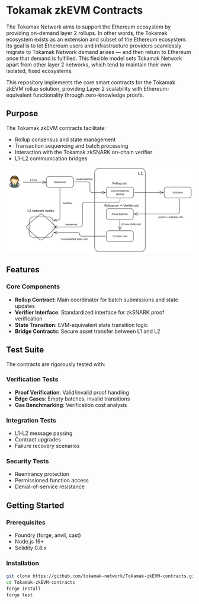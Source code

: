 # Tokamak zkEVM Contracts

The Tokamak Network aims to support the Ethereum ecosystem by providing on-demand layer 2 rollups. In other words, the Tokamak ecosystem exists as an extension and subset of the Ethereum ecosystem. Its goal is to let Ethereum users and infrastructure providers seamlessly migrate to Tokamak Network demand arises — and then return to Ethereum once that demand is fulfilled. This flexible model sets Tokamak Network apart from other layer 2 networks, which tend to maintain their own isolated, fixed ecosystems.

This repository implements the core smart contracts for the Tokamak zkEVM rollup solution, providing Layer 2 scalability with Ethereum-equivalent functionality through zero-knowledge proofs.

## Purpose

The Tokamak zkEVM contracts facilitate:
- Rollup consensus and state management
- Transaction sequencing and batch processing
- Interaction with the Tokamak zkSNARK on-chain verifier
- L1-L2 communication bridges

![Alt text](./images/architecture.png)

## Features

### Core Components
- **Rollup Contract**: Main coordinator for batch submissions and state updates
- **Verifier Interface**: Standardized interface for zkSNARK proof verification
- **State Transition**: EVM-equivalent state transition logic
- **Bridge Contracts**: Secure asset transfer between L1 and L2

## Test Suite

The contracts are rigorously tested with:

### Verification Tests
- **Proof Verification**: Valid/invalid proof handling
- **Edge Cases**: Empty batches, invalid transitions
- **Gas Benchmarking**: Verification cost analysis

### Integration Tests
- L1-L2 message passing
- Contract upgrades
- Failure recovery scenarios

### Security Tests
- Reentrancy protection
- Permissioned function access
- Denial-of-service resistance

## Getting Started

### Prerequisites
- Foundry (forge, anvil, cast)
- Node.js 16+
- Solidity 0.8.x

### Installation
```bash
git clone https://github.com/tokamak-network/Tokamak-zkEVM-contracts.git
cd Tokamak-zkEVM-contracts
forge install
forge test
```